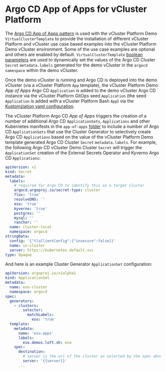 # Argo CD App of Apps for vCluster Platform

The [Argo CD App of Apps pattern](https://argo-cd.readthedocs.io/en/stable/operator-manual/cluster-bootstrapping/#app-of-apps-pattern) is used with the vCluster Platform Demo `VirtualClusterTemplate` to provide the installation of different vCluster Platform and vCluster use case based examples into the vCluster Platform Demo vCluster environment. Some of the use case examples are optional and others are enabled by default.  `VirtualClusterTemplate` [boolean parameters](https://www.vcluster.com/docs/platform/administer/templates/advanced/parameters) are used to dynamically set the values of the Argo CD Cluster `Secret` `metadata.labels` generated for the demo vCluster in the `argocd` `namespace` within the demo vCluster.

Once the demo vCluster is running and Argo CD is deployed into the demo vCluster (via a vCluster Platform `App` template), the vCluster Platform Demo *App of Apps* Argo CD `Application` is added to the demo vCluster Argo CD instance via the vCluster Platform GitOps seed `Application` (the seed `Application` is added with a vCluster Platform Bash `App`) via the [Kustomziation yaml configuration](../vcluster-gitops/kustomization.yaml).

The vCluster Platform Argo CD *App of Apps* triggers the creation of a number of additional Argo CD `ApplicationSets`, `Applications` and other Kubernetes manifests in the `app-of-apps` [folder](./app-of-apps) to include a number of Argo CD `ApplicationSets` that use the Cluster Generator to selectively create Argo CD `Applications` based on the value of the vCluster Platform Demo template generated Argo CD Cluster `Secret` `metadata.labels`. For example, the following Argo CD vCluster Demo Cluster `Secret` will trigger the `ApplicationSet` creation of the External Secrets Operator and Kyverno Argo CD `Applications`:

```yaml
apiVersion: v1
kind: Secret
metadata:
  labels:
    # required for Argo CD to identify this as a target cluster
    argocd.argoproj.io/secret-type: cluster
    flux: 'true'
    resolveDNS: ''
    eso: 'true'
    kyverno: 'true'
    postgres: ''
    mysql: ''
    rancher: ''
  name: cluster-local
  namespace: argocd
stringData:
  config: '{"tlsClientConfig":{"insecure":false}}'
  name: in-cluster
  server: https://kubernetes.default.svc
type: Opaque
```

And here is an example Cluster Generator `ApplicationSet` configuration:

```yaml
apiVersion: argoproj.io/v1alpha1
kind: ApplicationSet
metadata:
  name: eso-cluster
  namespace: argocd
spec:
  generators:
    - clusters:
        selector:
          matchLabels:
            eso: 'true'
  template:
    metadata:
      name: 'eso-apps'
      labels:
        eso.demos.loft.sh: eso
    spec:
      destination:
        # server is the url of the cluster as selected by the spec above
        server: '{{server}}'
      ...
```
